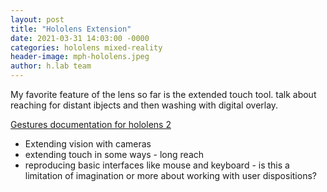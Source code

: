 ```yaml
---
layout: post
title: "Hololens Extension"
date: 2021-03-31 14:03:00 -0000
categories: hololens mixed-reality
header-image: mph-hololens.jpeg
author: h.lab team
---
```


My favorite feature of the lens so far is the extended touch tool. talk about reaching for distant ibjects and then washing with digital overlay. 

[Gestures documentation for hololens 2](https://docs.microsoft.com/en-us/dynamics365/mixed-reality/guides/authoring-gestures-hl2)

* Extending vision with cameras 
* extending touch in some ways - long reach
* reproducing basic interfaces like mouse and keyboard - is this a limitation of imagination or more about working with user dispositions?
